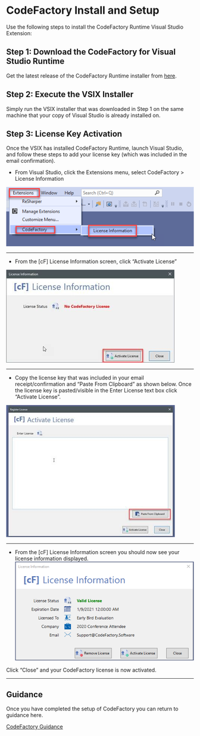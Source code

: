 # CodeFactory Install and Setup
Use the following steps to install the CodeFactory Runtime Visual Studio Extension:

## Step 1: Download the CodeFactory for Visual Studio Runtime
Get the latest release of the CodeFactory Runtime installer from [here](https://github.com/CodeFactoryLLC/CodeFactory/releases/latest).

## Step 2: Execute the VSIX Installer
Simply run the VSIX installer that was downloaded in Step 1 on the same machine that your copy of Visual Studio is already installed on.  

## Step 3: License Key Activation
Once the VSIX has installed CodeFactory Runtime, launch Visual Studio, and follow these steps to add your license key (which was included in the email confirmation). 

- From Visual Studio, click the Extensions menu, select CodeFactory > License Information

![](Images/step1_extensions_menu.png)
___
-  From the [cF] License Information screen, click “Activate License”

![](Images/Step2_licenseInfo_Screen.jpeg)
___
- Copy the license key that was included in your email receipt/confirmation and “Paste From Clipboard” as shown below. Once the license key is pasted/visible in the Enter License text box click “Activate License”.

![](Images/Step3_Activate_License.jpeg) 
___
- From the [cF] License Information screen you should now see your license information displayed.
![](images/Activated_License.png)

Click “Close” and your CodeFactory license is now activated.
___

## Guidance
Once you have completed the setup of CodeFactory you can return to guidance here.

[CodeFactory Guidance](../Overview.md)
